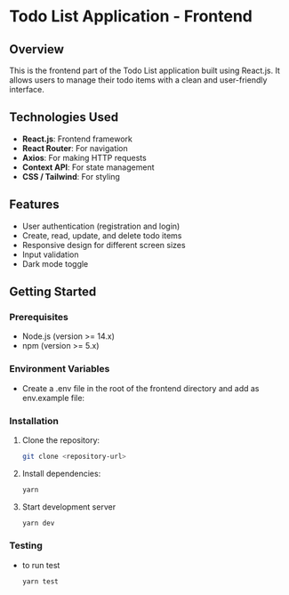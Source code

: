 # Todo List Application - Frontend

## Overview
This is the frontend part of the Todo List application built using React.js. It allows users to manage their todo items with a clean and user-friendly interface.

## Technologies Used
- **React.js**: Frontend framework
- **React Router**: For navigation
- **Axios**: For making HTTP requests
- **Context API**: For state management
- **CSS / Tailwind**: For styling

## Features
- User authentication (registration and login)
- Create, read, update, and delete todo items
- Responsive design for different screen sizes
- Input validation
- Dark mode toggle

## Getting Started

### Prerequisites
- Node.js (version >= 14.x)
- npm (version >= 5.x)

### Environment Variables
- Create a .env file in the root of the frontend directory and add as env.example file:

### Installation
1. Clone the repository:
   ```bash
   git clone <repository-url>
2. Install dependencies:   
   ```bash
   yarn
3. Start development server
    ```bash
    yarn dev

### Testing
- to run test 
  ```bash
  yarn test
